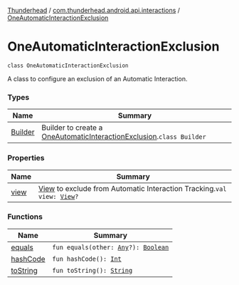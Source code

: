 [Thunderhead](../../index.md) / [com.thunderhead.android.api.interactions](../index.md) / [OneAutomaticInteractionExclusion](./index.md)

# OneAutomaticInteractionExclusion

`class OneAutomaticInteractionExclusion`

A class to configure an exclusion of an Automatic Interaction.

### Types

| Name | Summary |
|---|---|
| [Builder](-builder/index.md) | Builder to create a [OneAutomaticInteractionExclusion](./index.md).`class Builder` |

### Properties

| Name | Summary |
|---|---|
| [view](view.md) | [View](https://developer.android.com/reference/android/view/View.html) to exclude from Automatic Interaction Tracking.`val view: `[`View`](https://developer.android.com/reference/android/view/View.html)`?` |

### Functions

| Name | Summary |
|---|---|
| [equals](equals.md) | `fun equals(other: `[`Any`](https://kotlinlang.org/api/latest/jvm/stdlib/kotlin/-any/index.html)`?): `[`Boolean`](https://kotlinlang.org/api/latest/jvm/stdlib/kotlin/-boolean/index.html) |
| [hashCode](hash-code.md) | `fun hashCode(): `[`Int`](https://kotlinlang.org/api/latest/jvm/stdlib/kotlin/-int/index.html) |
| [toString](to-string.md) | `fun toString(): `[`String`](https://kotlinlang.org/api/latest/jvm/stdlib/kotlin/-string/index.html) |
